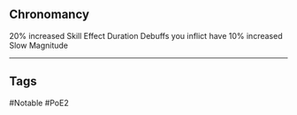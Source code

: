 ## Chronomancy
20% increased Skill Effect Duration
Debuffs you inflict have 10% increased Slow Magnitude

---
## Tags
#Notable
#PoE2
